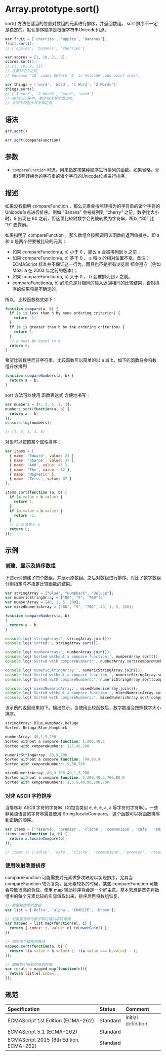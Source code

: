 # Array.prototype.sort()

sort() 方法在适当的位置对数组的元素进行排序，并返回数组。 sort 排序不一定是稳定的。默认排序顺序是根据字符串Unicode码点。

```javascript
var fruit = ['cherries', 'apples', 'bananas'];
fruit.sort();
// ['apples', 'bananas', 'cherries']

var scores = [1, 10, 21, 2];
scores.sort();
// [1, 10, 2, 21]
// 注意10在2之前,
// because '10' comes before '2' in Unicode code point order.

var things = ['word', 'Word', '1 Word', '2 Words'];
things.sort();
// ['1 Word', '2 Words', 'Word', 'word']
// 在Unicode中, 数字在大写字母之前,
// 大写字母在小写字母之前.
```

## 语法

```javascript
arr.sort()

arr.sort(compareFunction)
```

## 参数

* `compareFunction` 可选。用来指定按某种顺序进行排列的函数。如果省略，元素按照转换为的字符串的诸个字符的Unicode位点进行排序。

## 描述

如果没有指明 compareFunction ，那么元素会按照转换为的字符串的诸个字符的Unicode位点进行排序。例如 "Banana" 会被排列到
"cherry" 之前。数字比大小时，9 出现在 80 之前，但这里比较时数字会先被转换为字符串，所以 "80" 比 "9" 要靠前。

如果指明了 compareFunction ，那么数组会按照调用该函数的返回值排序。即 a 和 b 是两个将要被比较的元素：

* 如果 compareFunction(a, b) 小于 0 ，那么 a 会被排列到 b 之前；
* 如果 compareFunction(a, b) 等于 0 ， a 和 b 的相对位置不变。备注： ECMAScript 标准并不保证这一行为，而且也不是所有浏览器
都会遵守（例如 Mozilla 在 2003 年之前的版本）；
* 如果 compareFunction(a, b) 大于 0 ， b 会被排列到 a 之前。
* compareFunction(a, b) 必须总是对相同的输入返回相同的比较结果，否则排序的结果将是不确定的。

所以，比较函数格式如下：

```javascript
function compare(a, b) {
  if (a is less than b by some ordering criterion) {
    return -1;
  }
  if (a is greater than b by the ordering criterion) {
    return 1;
  }
  // a must be equal to b
  return 0;
}
```

希望比较数字而非字符串，比较函数可以简单的以 a 减 b，如下的函数将会将数组升序排列

```javascript
function compareNumbers(a, b) {
  return a - b;
}
```

sort 方法可以使用 函数表达式 方便地书写：

```javascript
var numbers = [4, 2, 5, 1, 3];
numbers.sort(function(a, b) {
  return a - b;
});
console.log(numbers);

// [1, 2, 3, 4, 5]
```

对象可以按照某个属性排序：

```javascript
var items = [
  { name: 'Edward', value: 21 },
  { name: 'Sharpe', value: 37 },
  { name: 'And', value: 45 },
  { name: 'The', value: -12 },
  { name: 'Magnetic' },
  { name: 'Zeros', value: 37 }
];

items.sort(function (a, b) {
  if (a.value > b.value) {
    return 1;
  }
  if (a.value < b.value) {
    return -1;
  }
  // a 必须等于 b
  return 0;
});
```

## 示例

### 创建、显示及排序数组

下述示例创建了四个数组，并展示原数组。之后对数组进行排序。对比了数字数组分别指定与不指定比较函数的结果。
```javascript
var stringArray = ["Blue", "Humpback", "Beluga"];
var numericStringArray = ["80", "9", "700"];
var numberArray = [40, 1, 5, 200];
var mixedNumericArray = ["80", "9", "700", 40, 1, 5, 200];

function compareNumbers(a, b)
{
  return a - b;
}

console.log('stringArray:', stringArray.join());
console.log('Sorted:', stringArray.sort());

console.log('numberArray:', numberArray.join());
console.log('Sorted without a compare function:', numberArray.sort());
console.log('Sorted with compareNumbers:', numberArray.sort(compareNumbers));

console.log('numericStringArray:', numericStringArray.join());
console.log('Sorted without a compare function:', numericStringArray.sort());
console.log('Sorted with compareNumbers:', numericStringArray.sort(compareNumbers));

console.log('mixedNumericArray:', mixedNumericArray.join());
console.log('Sorted without a compare function:', mixedNumericArray.sort());
console.log('Sorted with compareNumbers:', mixedNumericArray.sort(compareNumbers));
```

该示例的返回结果如下。输出显示，当使用比较函数后，数字数组会按照数字大小排序。

```javascript
stringArray: Blue,Humpback,Beluga
Sorted: Beluga,Blue,Humpback

numberArray: 40,1,5,200
Sorted without a compare function: 1,200,40,5
Sorted with compareNumbers: 1,5,40,200

numericStringArray: 80,9,700
Sorted without a compare function: 700,80,9
Sorted with compareNumbers: 9,80,700

mixedNumericArray: 80,9,700,40,1,5,200
Sorted without a compare function: 1,200,40,5,700,80,9
Sorted with compareNumbers: 1,5,9,40,80,200,700
```

### 对非 ASCII 字符排序

当排序非 ASCII 字符的字符串（如包含类似 e, é, è, a, ä 等字符的字符串）。一些非英语语言的字符串需要使用 String.localeCompare。
这个函数可以将函数排序到正确的顺序。

```javascript
var items = ['réservé', 'premier', 'cliché', 'communiqué', 'café', 'adieu'];
items.sort(function (a, b) {
  return a.localeCompare(b);
});

// items is ['adieu', 'café', 'cliché', 'communiqué', 'premier', 'réservé']
```

### 使用映射改善排序

compareFunction 可能需要对元素做多次映射以实现排序，尤其当 compareFunction 较为复杂，且元素较多的时候，某些 compareFunction
可能会导致很高的负载。使用 map 辅助排序将会是一个好主意。基本思想是首先将数组中的每个元素比较的实际值取出来，排序后再将数组恢复。

```javascript
// 需要被排序的数组
var list = ['Delta', 'alpha', 'CHARLIE', 'bravo'];

// 对需要排序的数字和位置的临时存储
var mapped = list.map(function(el, i) {
  return { index: i, value: el.toLowerCase() };
})

// 按照多个值排序数组
mapped.sort(function(a, b) {
  return +(a.value > b.value) || +(a.value === b.value) - 1;
});

// 根据索引得到排序的结果
var result = mapped.map(function(el){
  return list[el.index];
});
```

## 规范

| Specification                           | Status   | Comment            |
|:----------------------------------------|:---------|:-------------------|
| ECMAScript 1st Edition (ECMA-262)       | Standard | Initial definition |
| ECMAScript 5.1 (ECMA-262)               | Standard |                    |
| ECMAScript 2015 (6th Edition, ECMA-262) | Standard |                    |